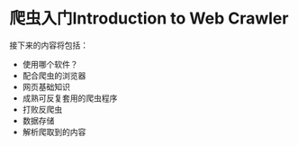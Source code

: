 # 爬虫入门Introduction to Web Crawler

接下来的内容将包括：
- 使用哪个软件？
- 配合爬虫的浏览器
- 网页基础知识
- 成熟可反复套用的爬虫程序
- 打败反爬虫
- 数据存储
- 解析爬取到的内容
